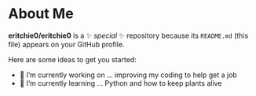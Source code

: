 # About Me


**eritchie0/eritchie0** is a ✨ _special_ ✨ repository because its `README.md` (this file) appears on your GitHub profile.

Here are some ideas to get you started:

- 🔭 I’m currently working on ... improving my coding to help get a job
- 🌱 I’m currently learning ... Python and how to keep plants alive


